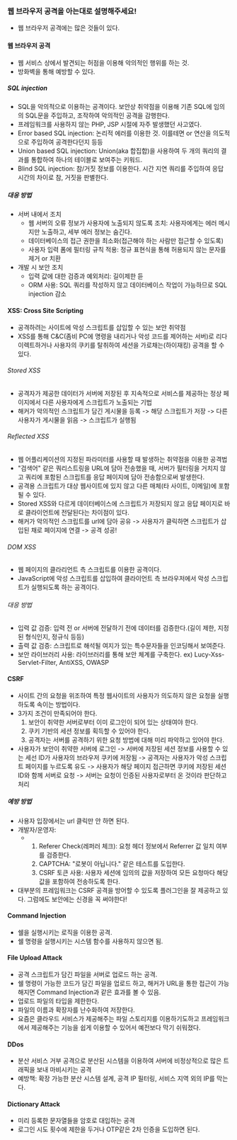 ### 웹 브라우저 공격을 아는대로 설명해주세요!
- 웹 브라우저 공격에는 많은 것들이 있다. 

#### 웹 브라우저 공격
- 웹 서비스 상에서 발견되는 허점을 이용해 악의적인 행위를 하는 것.
- 방화벽을 통해 예방할 수 있다.

##### SQL injection
- SQL을 악의적으로 이용하는 공격이다. 보안상 취약점을 이용해 기존 SQL에 임의의 SQL문을 주입하고, 조작하여 악의적인 공격을 감행한다.
- 프레임워크를 사용하지 않는 PHP, JSP 시절에 자주 발생했던 사고였다.
- Error based SQL injection: 논리적 에러를 이용한 것. 이를테면 or 연산을 의도적으로 주입하여 공격한다던지 등등
- Union based SQL injection: Union(aka 합집합)을 사용하여 두 개의 쿼리의 결과를 통합하여 하나의 테이블로 보여주는 키워드.
- Blind SQL injection: 참/거짓 정보를 이용한다. 시간 지연 쿼리를 주입하여 응답 시간의 차이로 참, 거짓을 판별한다.

##### 대응 방법
- 서버 내에서 조치
  - 웹 서버의 오류 정보가 사용자에 노출되지 않도록 조치: 사용자에게는 에러 메시지만 노출하고, 세부 에러 정보는 숨긴다.
  - 데이터베이스의 접근 권한을 최소화(접근해야 하는 사람만 접근할 수 있도록)
  - 사용자 입력 폼에 필터링 규칙 적용: 정규 표현식을 통해 허용되지 않는 문자를 제거 or 치환
- 개발 시 보안 조치
  - 입력 값에 대한 검증과 예외처리: 길이제한 듣
  - ORM 사용: SQL 쿼리를 작성하지 않고 데이터베이스 작업이 가능하므로 SQL injection 감소

#### XSS: Cross Site Scripting
- 공격하려는 사이트에 악성 스크립트를 삽입할 수 있는 보안 취약점
- XSS를 통해 C&C(좀비 PC에 명령을 내리거나 악성 코드를 제어하는 서버)로 리다이렉트하거나 사용자의 쿠키를 탈취하여 세션을 가로채는(하이재킹) 공격을 할 수 있다.
###### Stored XSS
- 공격자가 제공한 데이터가 서버에 저장된 후 지속적으로 서비스를 제공하는 정상 페이지에서 다른 사용자에게 스크립트가 노출되는 기법
- 해커가 악의적인 스크립트가 담긴 게시물을 등록 -> 해당 스크립트가 저장 -> 다른 사용자가 게시물을 읽음 -> 스크립트가 실행됨
###### Reflected XSS
- 웹 어플리케이션의 지정된 파라미터를 사용할 때 발생하는 취약점을 이용한 공격법
- "검색어" 같은 쿼리스트링을 URL에 담아 전송했을 때, 서버가 필터링을 거치지 않고 쿼리에 포함된 스크립트를 응답 페이지에 담아 전송함으로써 발생한다.
- 공격용 스크립트가 대상 웹사이트에 있지 않고 다른 매체(타 사이트, 이메일)에 포함될 수 있다.
- Stored XSS와 다르게 데이터베이스에 스크립트가 저장되지 않고 응답 페이지로 바로 클라이언트에 전달된다는 차이점이 있다.
- 해커가 악의적인 스크립트를 url에 담아 공유 -> 사용자가 클릭하면 스크립트가 삽입된 채로 페이지에 연결 -> 공격 성공!
###### DOM XSS
- 웹 페이지의 클라리언트 측 스크립트를 이용한 공격이다.
- JavaScript에 악성 스크립트를 삽입하여 클라이언트 측 브라우저에서 악성 스크립트가 실행되도록 하는 공격이다.

###### 대응 방법
- 입력 값 검증: 입력 전 or 서버에 전달하기 전에 데이터를 검증한다.(길이 제한, 지정된 형식인지, 정규식 등등)
- 출력 값 검증: 스크립트로 해석될 여지가 있는 특수문자들을 인코딩해서 보여준다.
- 보안 라이브러리 사용: 라이브러리를 통해 보안 체계를 구축한다. ex) Lucy-Xss-Servlet-Filter, AntiXSS, OWASP

#### CSRF
- 사이트 간의 요청을 위조하여 특정 웹사이트의 사용자가 의도하지 않은 요청을 실행하도록 속이는 방법이다.
- 3가지 조건이 만족되어야 한다.
  1. 보안이 취약한 서버로부터 이미 로그인이 되어 있는 상태여야 한다.
  2. 쿠키 기반의 세션 정보를 획득할 수 있어야 한다.
  3. 공격자는 서버를 공격하기 위한 요청 방법에 대해 미리 파악하고 있어야 한다.
- 사용자가 보안이 취약한 서버에 로그인 -> 서버에 저장된 세션 정보를 사용할 수 있는 세선 ID가 사용자의 브라우저 쿠키에 저장됨 -> 공격자는 사용자가 악성 스크립트 페이지를 누르도록 유도 -> 사용자가 해당 페이지 접근하면 쿠키에 저장된 세션 ID와 함께 서버로 요청 -> 서버는 요청이 인증된 사용자로부터 온 것이라 판단하고 처리
##### 예방 방법
- 사용자 입장에서는 url 클릭만 안 하면 된다.
- 개발자/운영자:
  - 1. Referer Check(레퍼러 체크): 요청 헤더 정보에서 Referrer 값 일치 여부를 검증한다.
    2. CAPTCHA: "로봇이 아닙니다." 같은 테스트를 도입한다.
    3. CSRF 토큰 사용: 사용자 세션에 임의의 값을 저장하여 모든 요청마다 해당 값을 포함하여 전송하도록 한다.
- 대부분의 프레임워크는 CSRF 공격을 방어할 수 있도록 플러그인을 잘 제공하고 있다. 그럼에도 보안에는 신경을 꼭 써야한다!

#### Command Injection
- 쉘을 실행시키는 로직을 이용한 공격.
- 쉘 명령을 실행시키는 시스템 함수를 사용하지 않으면 됨.

#### File Upload Attack
- 공격 스크립트가 담긴 파일을 서버로 업로드 하는 공격.
- 쉘 명령이 가능한 코드가 담긴 파일을 업로드 하고, 해커가 URL을 통한 접근이 가능해지면 Command Injection과 같은 효과를 볼 수 있음.
- 업로드 파일의 타입을 제한한다.
- 파일의 이름과 확장자를 난수화하여 저장한다.
- 요즘은 클라우드 서비스가 제공해주는 파일 스토리지를 이용하기도하고 프레임워크에서 제공해주는 기능을 쉽게 이용할 수 있어서 예전보다 막기 쉬워졌다.

#### DDos
- 분산 서비스 거부 공격으로 분산된 시스템을 이용하여 서버에 비정상적으로 많은 트래픽을 보내 마비시키는 공격
- 예방책: 확장 가능한 분산 시스템 설계, 공격 IP 필터링, 서비스 지역 외의 IP를 막는다.

#### Dictionary Attack
- 미리 등록한 문자열들을 암호로 대입하는 공격
- 로그인 시도 횟수에 제한을 두거나 OTP같은 2차 인증을 도입하면 된다.
